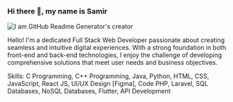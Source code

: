 ### Hi there 👋, my name is Samir
![I am GitHub Readme Generator's creator](https://pbs.twimg.com/media/GRGRFZlbQAAbkOA?format=jpg&name=large)

Hello! I'm a dedicated Full Stack Web Developer passionate about creating seamless and intuitive digital experiences. With a strong foundation in both front-end and back-end technologies, I enjoy the challenge of developing comprehensive solutions that meet user needs and business objectives.

Skills: C Programming, C++ Programming, Java, Python, HTML, CSS, JavaScript, React JS, UI/UX Design [Figma], Code PHP, Laravel, SQL Databases, NoSQL Databases, Flutter, API Development
